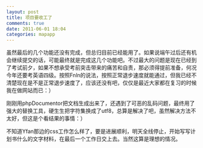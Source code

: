 ```yaml
---
layout: post
title: 项目要收工了
comments: true
date: 2011-06-01 18:04
categories: mapapp
---
```


虽然最后的几个功能还没有完成，但总归目前已经能用了。如果说端午过后还有机会继续提交的话，可能最终就是完成这几个功能吧。不过最大的问题是现在已经到了考试前夕，如果不想承受考前突击带来的痛苦和自责，那必须得提前准备，何况今年还要考英语四级。按照Fnln的说法，按照正常退步速度就能通过，但我已经不清楚现在是不是正常退步速度了，应该还没有吧，仅仅是最近大家都在复习的时候我在做网站而已：）

刚刚用phpDocumentor把文档生成出来了，还遇到了可恶的乱码问题，最终用了强大的替换工具，硬生生把字符集换成了utf8，总算是解决了吧，虽然解决方法不太好，但这是个看结果的事情：）

不知道Yfan那边的css工作怎么样了，要是进展顺利，明天全线停止，开始写写计划书什么的文字材料，在最后一个工作日交上去。当然这算是理想的情况。